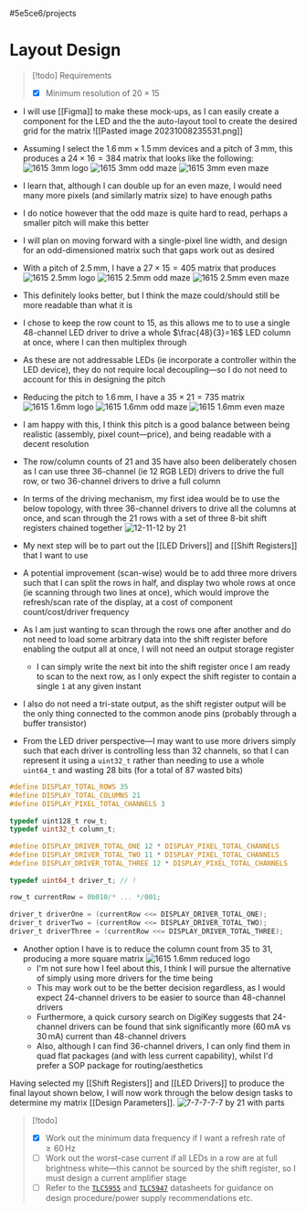 #5e5ce6/projects 

# Layout Design

> [!todo] Requirements
> - [x] Minimum resolution of $20\times 15$

- I will use [[Figma]] to make these mock-ups, as I can easily create a component for the LED and the the auto-layout tool to create the desired grid for the matrix
	![[Pasted image 20231008235531.png]]

- Assuming I select the $1.6\,\text{mm}\times 1.5\,\text{mm}$ devices and a pitch of $3\,\text{mm}$, this produces a $24\times 16=384$ matrix that looks like the following:
	![1615 3mm logo](images/1615-3mm-logo.png)
	![1615 3mm odd maze](images/1615-3mm-odd.png)
	![1615 3mm even maze](images/1615-3mm-even.png)

- I learn that, although I can double up for an even maze, I would need many more pixels (and similarly matrix size) to have enough paths
- I do notice however that the odd maze is quite hard to read, perhaps a smaller pitch will make this better
- I will plan on moving forward with a single-pixel line width, and design for an odd-dimensioned matrix such that gaps work out as desired

- With a pitch of $2.5\,\text{mm}$, I have a $27\times 15=405$ matrix that produces
	![1615 2.5mm logo](images/1615-2.5mm-logo.png)
	![1615 2.5mm odd maze](images/1615-2.5mm-odd.png)
	![1615 2.5mm even maze](images/1615-2.5mm-even.png)
 
- This definitely looks better, but I think the maze could/should still be more readable than what it is
- I chose to keep the row count to $15$, as this allows me to to use a single 48-channel LED driver to drive a whole $\frac{48}{3}=16$ LED column at once, where I can then multiplex through
- As these are not addressable LEDs (ie incorporate a controller within the LED device), they do not require local decoupling—so I do not need to account for this in designing the pitch

- Reducing the pitch to $1.6\,\text{mm}$, I have a $35\times21=735$ matrix
	![1615 1.6mm logo](images/1615-1.6mm-logo.png)
	![1615 1.6mm odd maze](images/1615-1.6mm-odd.png)
	![1615 1.6mm even maze](images/1615-1.6mm-even.png)
 
 - I am happy with this, I think this pitch is a good balance between being realistic (assembly, pixel count—price), and being readable with a decent resolution
 - The row/column counts of 21 and 35 have also been deliberately chosen as I can use three 36-channel (ie 12 RGB LED) drivers to drive the full row, or two 36-channel drivers to drive a full column

 - In terms of the driving mechanism, my first idea would be to use the below topology, with three 36-channel drivers to drive all the columns at once, and scan through the 21 rows with a set of three 8-bit shift registers chained together
	 ![12-11-12 by 21](images/12-11-12-by-21.png)

- My next step will be to part out the [[LED Drivers]] and [[Shift Registers]] that I want to use
- A potential improvement (scan-wise) would be to add three more drivers such that I can split the rows in half, and display two whole rows at once (ie scanning through two lines at once), which would improve the refresh/scan rate of the display, at a cost of component count/cost/driver frequency

- As I am just wanting to scan through the rows one after another and do not need to load some arbitrary data into the shift register before enabling the output all at once, I will not need an output storage register
	- I can simply write the next bit into the shift register once I am ready to scan to the next row, as I only expect the shift register to contain a single `1` at any given instant
 - I also do not need a tri-state output, as the shift register output will be the only thing connected to the common anode pins (probably through a buffer transistor)

- From the LED driver perspective—I may want to use more drivers simply such that each driver is controlling less than 32 channels, so that I can represent it using a `uint32_t` rather than needing to use a whole `uint64_t` and wasting 28 bits (for a total of 87 wasted bits)
```c
#define DISPLAY_TOTAL_ROWS 35  
#define DISPLAY_TOTAL_COLUMNS 21  
#define DISPLAY_PIXEL_TOTAL_CHANNELS 3  
  
typedef uint128_t row_t;  
typedef uint32_t column_t;  
  
#define DISPLAY_DRIVER_TOTAL_ONE 12 * DISPLAY_PIXEL_TOTAL_CHANNELS  
#define DISPLAY_DRIVER_TOTAL_TWO 11 * DISPLAY_PIXEL_TOTAL_CHANNELS  
#define DISPLAY_DRIVER_TOTAL_THREE 12 * DISPLAY_PIXEL_TOTAL_CHANNELS  
  
typedef uint64_t driver_t; // !
  
row_t currentRow = 0b010/* ... */001;  
  
driver_t driverOne = (currentRow <<= DISPLAY_DRIVER_TOTAL_ONE);  
driver_t driverTwo = (currentRow <<= DISPLAY_DRIVER_TOTAL_TWO);  
driver_t driverThree = (currentRow <<= DISPLAY_DRIVER_TOTAL_THREE);
```
- Another option I have is to reduce the column count from 35 to 31, producing a more square matrix
	![1615 1.6mm reduced logo](images/1615-1.6mm-reduced-logo.png)
	- I'm not sure how I feel about this, I think I will pursue the alternative of simply using more drivers for the time being
	- This may work out to be the better decision regardless, as I would expect 24-channel drivers to be easier to source than 48-channel drivers
	- Furthermore, a quick cursory search on DigiKey suggests that 24-channel drivers can be found that sink significantly more ($60\,\text{mA}$ vs $30\,\text{mA}$) current than 48-channel drivers
	- Also, although I can find 36-channel drivers, I can only find them in quad flat packages (and with less current capability), whilst I'd prefer a SOP package for routing/aesthetics

Having selected my [[Shift Registers]] and [[LED Drivers]] to produce the final layout shown below, I will now work through the below design tasks to determine my matrix [[Design Parameters]].
	 ![7-7-7-7-7 by 21 with parts](images/7-7-7-7-7-by-21-parts.png)
  
> [!todo]
> - [x] Work out the minimum data frequency if I want a refresh rate of $\geq 60\,\text{Hz}$
> - [ ] Work out the worst-case current if all LEDs in a row are at full brightness white—this cannot be sourced by the shift register, so I must design a current amplifier stage
> - [ ] Refer to the [`TLC5955`](https://www.digikey.co.nz/en/products/detail/texas-instruments/TLC5955DCAR/5181329) and [`TLC5947`](https://www.digikey.co.nz/en/products/detail/texas-instruments/TLC5947DAPR/2047743) datasheets for guidance on design procedure/power supply recommendations etc.

